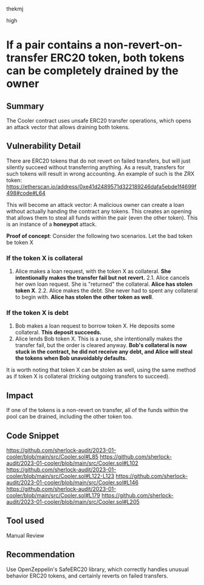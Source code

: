 thekmj

high

# If a pair contains a non-revert-on-transfer ERC20 token, both tokens can be completely drained by the owner

## Summary

The Cooler contract uses unsafe ERC20 transfer operations, which opens an attack vector that allows draining both tokens.

## Vulnerability Detail

There are ERC20 tokens that do not revert on failed transfers, but will just silently succeed without transferring anything. As a result, transfers for such tokens will result in wrong accounting. An example of such is the ZRX token: https://etherscan.io/address/0xe41d2489571d322189246dafa5ebde1f4699f498#code#L64

This will become an attack vector: A malicious owner can create a loan without actually handing the contract any tokens. This creates an opening that allows them to steal all funds within the pair (even the other token). This is an instance of a **honeypot** attack.

**Proof of concept**: Consider the following two scenarios. Let the bad token be token X

### If the token X is collateral

1. Alice makes a loan request, with the token X as collateral. **She intentionally makes the transfer fail but not revert.**
2.1. Alice cancels her own loan request. She is "returned" the collateral. **Alice has stolen token X**.
2.2. Alice makes the debt. She never had to spent any collateral to begin with. **Alice has stolen the other token as well**.

### If the token X is debt

1. Bob makes a loan request to borrow token X. He deposits some collateral. **This deposit succeeds.**
2. Alice lends Bob token X. This is a ruse, she intentionally makes the transfer fail, but the order is cleared anyway. **Bob's collateral is now stuck in the contract, he did not receive any debt, and Alice will steal the tokens when Bob unavoidably defaults.**

It is worth noting that token X can be stolen as well, using the same method as if token X is collateral (tricking outgoing transfers to succeed).

## Impact

If one of the tokens is a non-revert on transfer, all of the funds within the pool can be drained, including the other token too.

## Code Snippet

https://github.com/sherlock-audit/2023-01-cooler/blob/main/src/Cooler.sol#L85
https://github.com/sherlock-audit/2023-01-cooler/blob/main/src/Cooler.sol#L102
https://github.com/sherlock-audit/2023-01-cooler/blob/main/src/Cooler.sol#L122-L123
https://github.com/sherlock-audit/2023-01-cooler/blob/main/src/Cooler.sol#L146
https://github.com/sherlock-audit/2023-01-cooler/blob/main/src/Cooler.sol#L179
https://github.com/sherlock-audit/2023-01-cooler/blob/main/src/Cooler.sol#L205

## Tool used

Manual Review

## Recommendation

Use OpenZeppelin's SafeERC20 library, which correctly handles unusual behavior ERC20 tokens, and certainly reverts on failed transfers.
